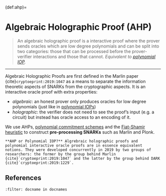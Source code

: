 (def:ahp)=
# Algebraic Holographic Proof (AHP)

> An algebraic holographic proof is a interactive proof where the prover sends oracles which are low degree polynomials and can be split into two categories: those that can be processed before the prover-verifier interactions and those that cannot. *Equivalent to [polynomial IOP](def:piop).*

---

Algebraic Holographic Proofs are first defined in the Marlin paper {cite}`cryptoeprint:2019:1047` as a means to separate the information theoretic aspects of SNARKs from the cryptographic aspects. It is an interactive oracle proof with extra properties:
- *algebraic*: an honest prover only produces oracles for low degree polynomials (just like in [polynomial IOPs](def:piop))
- *holographic*: the verifier does not need to see the proof’s input (e.g. a circuit) but instead has oracle access to an encoding of it.

We use AHPs, [polynomial commitment schemes](def:polycommit) and the [Fiat-Shamir heuristic](def:fiat_shamir) to construct **pre-processing SNARKs** such as Marlin and Plonk.

```{note}
**AHP or Polynomial IOP?** Algrebraic holographic proofs and polynomial interactive oracle proofs are in essence equivalent notions. They were developed concurrently in 2019 by two groups of researchers: the former by the group behind Marlin {cite}`cryptoeprint:2019:1047` and the latter by the group behind DARK {cite}`cryptoeprint:2019:1229`.
```

## References
```{bibliography}
:filter: docname in docnames
```